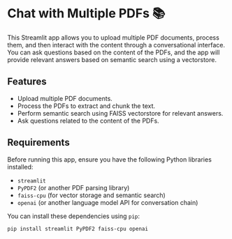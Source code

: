 # Chat with Multiple PDFs 📚

This Streamlit app allows you to upload multiple PDF documents, process them, and then interact with the content through a conversational interface. You can ask questions based on the content of the PDFs, and the app will provide relevant answers based on semantic search using a vectorstore.

## Features

- Upload multiple PDF documents.
- Process the PDFs to extract and chunk the text.
- Perform semantic search using FAISS vectorstore for relevant answers.
- Ask questions related to the content of the PDFs.

## Requirements

Before running this app, ensure you have the following Python libraries installed:

- `streamlit`
- `PyPDF2` (or another PDF parsing library)
- `faiss-cpu` (for vector storage and semantic search)
- `openai` (or another language model API for conversation chain)

You can install these dependencies using `pip`:

```bash
pip install streamlit PyPDF2 faiss-cpu openai
